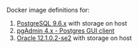 Docker image definitions for:

1) [PostgreSQL 9.6.x](postgres/9.6/readme.md) with storage on host
2) [pgAdmin 4.x - Postgres GUI client](postgres/pgadmin/readme.md)
3) [Oracle 12.1.0.2-se2](oracle/12.1.0.2-se2/readme.md) with storage on host

